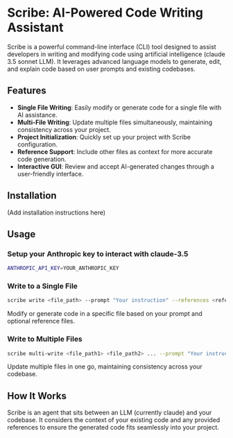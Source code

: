 
# Scribe: AI-Powered Code Writing Assistant

Scribe is a powerful command-line interface (CLI) tool designed to assist developers in writing and modifying code using artificial intelligence (claude 3.5 sonnet LLM). It leverages advanced language models to generate, edit, and explain code based on user prompts and existing codebases.

## Features

- **Single File Writing**: Easily modify or generate code for a single file with AI assistance.
- **Multi-File Writing**: Update multiple files simultaneously, maintaining consistency across your project.
- **Project Initialization**: Quickly set up your project with Scribe configuration.
- **Reference Support**: Include other files as context for more accurate code generation.
- **Interactive GUI**: Review and accept AI-generated changes through a user-friendly interface.

## Installation

(Add installation instructions here)

## Usage
### Setup your Anthropic key to interact with claude-3.5

```bash
ANTHROPIC_API_KEY=YOUR_ANTHROPIC_KEY
```
<!---
 ### Initialize a Project
```bash
scribe init
```

This command sets up the Scribe configuration for your project, creating a `scribeconfig` directory and updating your `.gitignore` file.
-->


### Write to a Single File

```bash
scribe write <file_path> --prompt "Your instruction" --references <reference_files>
```

Modify or generate code in a specific file based on your prompt and optional reference files.

### Write to Multiple Files

```bash
scribe multi-write <file_path1> <file_path2> ... --prompt "Your instruction" --references <reference_files>
```

Update multiple files in one go, maintaining consistency across your codebase.

## How It Works

Scribe is an agent that sits between an LLM (currently claude) and your codebase. It considers the context of your existing code and any provided references to ensure the generated code fits seamlessly into your project.


